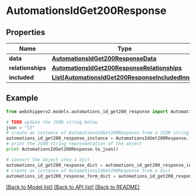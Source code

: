 # AutomationsIdGet200Response


## Properties
Name | Type | Description | Notes
------------ | ------------- | ------------- | -------------
**data** | [**AutomationsIdGet200ResponseData**](AutomationsIdGet200ResponseData.md) |  | [optional] 
**relationships** | [**AutomationsIdGet200ResponseRelationships**](AutomationsIdGet200ResponseRelationships.md) |  | [optional] 
**included** | [**List[AutomationsIdGet200ResponseIncludedInner]**](AutomationsIdGet200ResponseIncludedInner.md) |  | [optional] 

## Example

```python
from webshipperv2.models.automations_id_get200_response import AutomationsIdGet200Response

# TODO update the JSON string below
json = "{}"
# create an instance of AutomationsIdGet200Response from a JSON string
automations_id_get200_response_instance = AutomationsIdGet200Response.from_json(json)
# print the JSON string representation of the object
print AutomationsIdGet200Response.to_json()

# convert the object into a dict
automations_id_get200_response_dict = automations_id_get200_response_instance.to_dict()
# create an instance of AutomationsIdGet200Response from a dict
automations_id_get200_response_form_dict = automations_id_get200_response.from_dict(automations_id_get200_response_dict)
```
[[Back to Model list]](../README.md#documentation-for-models) [[Back to API list]](../README.md#documentation-for-api-endpoints) [[Back to README]](../README.md)


